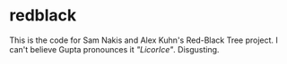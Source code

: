 # redblack

This is the code for Sam Nakis and Alex Kuhn's Red-Black Tree project. I can't believe Gupta pronounces it *"LicorIce"*. Disgusting.
